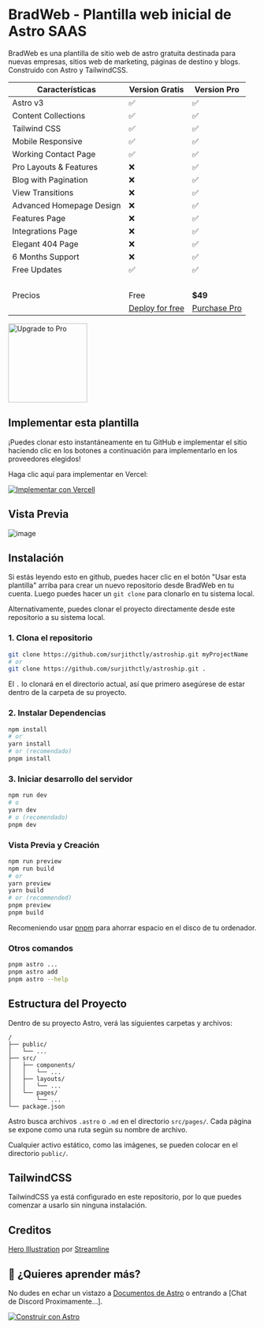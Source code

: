 # BradWeb - Plantilla web inicial de Astro SAAS

BradWeb es una plantilla de sitio web de astro gratuita destinada para nuevas empresas, sitios web de marketing, páginas de destino y blogs. Construido con Astro y TailwindCSS.


<!-- prettier-ignore -->
| Características | Version Gratis | Version Pro |
| --- | ------ | --- |
| Astro v3 | ✅  | ✅ |
| Content Collections | ✅  | ✅ |
| Tailwind CSS   | ✅  | ✅ |
| Mobile Responsive | ✅  | ✅ |
| Working Contact Page | ✅  | ✅ |
| Pro Layouts & Features | ❌  | ✅ |
| Blog with Pagination | ❌ | ✅ |
| View Transitions | ❌ | ✅ |
| Advanced Homepage Design | ❌  | ✅ |
| Features Page | ❌  | ✅ |
| Integrations Page | ❌  | ✅ |
| Elegant 404 Page | ❌  | ✅ |
| 6 Months Support| ❌  | ✅  |
| Free Updates    | ✅  | ✅  |
| &nbsp; | &nbsp;| &nbsp;|
| Precios| Free|**$49**|
| &nbsp; | [Deploy for free](https://vercel.com/new/surjithctly/clone?demo-description=Starter%20template%20for%20startups%2C%20marketing%20websites%20%26%20blogs%20built%20with%20Astro%20and%20TailwindCSS.&demo-image=%2F%2Fimages.ctfassets.net%2Fe5382hct74si%2F5dB0dDqBr1BfvIoNOmffVB%2F784984a8d3fe5e3db123e7c655166046%2Fastroship_-_Tony_Sullivan.jpg&demo-title=Astroship&demo-url=https%3A%2F%2Fastroship.web3templates.com%2F&from=templates&project-name=Astroship&repository-name=astroship&repository-url=https%3A%2F%2Fgithub.com%2Fsurjithctly%2Fastroship&skippable-integrations=1) | [Purchase Pro](https://web3templates.com/templates/astroship-pro-astro-saas-website-template) |

<a href="https://web3templates.com/templates/astroship-pro-astro-saas-website-template">
<img width="160" alt="Upgrade to Pro" src="https://user-images.githubusercontent.com/1884712/199181300-37c2128e-d033-4145-a906-16fa5263a53b.png">
</a>

## Implementar esta plantilla

¡Puedes clonar esto instantáneamente en tu GitHub e implementar el sitio haciendo clic en los botones a continuación para implementarlo en los proveedores elegidos!

Haga clic aquí para implementar en Vercel:

[![Implementar con Vercell](https://vercel.com/button)](https://vercel.com/new/clone?repository-url=https%3A%2F%2Fgithub.com%2Fsurjithctly%2Fastroship&project-name=astroship&repository-name=astroship&demo-title=Astroship%20-%20Astro%20Starter%20Template&demo-description=Astroship%20is%20a%20starter%20template%20for%20startups%2C%20marketing%20websites%20%26%20landing%20pages.%20Built%20with%20Astro%2C%20TailwindCSS&demo-url=https%3A%2F%2Fastroship.web3templates.com%2F&demo-image=https%3A%2F%2Fuser-images.githubusercontent.com%2F1884712%2F200831799-10ef2456-a02e-4068-b580-4b5326f0b33b.png)


## Vista Previa

![image](https://imgur.com/AogE83w)


## Instalación

Si estás leyendo esto en github, puedes hacer clic en el botón "Usar esta plantilla" arriba para crear un nuevo repositorio desde BradWeb en tu cuenta. Luego puedes hacer un `git clone` para clonarlo en tu sistema local.

Alternativamente, puedes clonar el proyecto directamente desde este repositorio a su sistema local.

### 1. Clona el repositorio

```bash
git clone https://github.com/surjithctly/astroship.git myProjectName
# or
git clone https://github.com/surjithctly/astroship.git .
```

El `.` lo clonará en el directorio actual, así que primero asegúrese de estar dentro de la carpeta de su proyecto.

### 2. Instalar Dependencias

```bash
npm install
# or
yarn install
# or (recomendado)
pnpm install
```

### 3. Iniciar desarrollo del servidor

```bash
npm run dev
# o
yarn dev
# o (recomendado)
pnpm dev
```

### Vista Previa y Creación

```bash
npm run preview
npm run build
# or
yarn preview
yarn build
# or (recommended)
pnpm preview
pnpm build
```

Recomeniendo usar [pnpm](https://pnpm.io/) para ahorrar espacio en el disco de tu ordenador.

### Otros comandos

```bash
pnpm astro ...
pnpm astro add
pnpm astro --help
```

## Estructura del Proyecto

Dentro de su proyecto Astro, verá las siguientes carpetas y archivos:

```
/
├── public/
│   └── ...
├── src/
│   ├── components/
│   │   └── ...
│   ├── layouts/
│   │   └── ...
│   └── pages/
│       └── ...
└── package.json
```

Astro busca archivos `.astro` o `.md` en el directorio `src/pages/`. Cada página se expone como una ruta según su nombre de archivo.

Cualquier activo estático, como las imágenes, se pueden colocar en el directorio `public/`.

## TailwindCSS

TailwindCSS ya está configurado en este repositorio, por lo que puedes comenzar a usarlo sin ninguna instalación.

## Creditos

[Hero Illustration](https://www.figma.com/community/file/1108400791662599811) por [Streamline](https://www.streamlinehq.com/)

## 👀 ¿Quieres aprender más?

No dudes en echar un vistazo a [Documentos de Astro](https://docs.astro.build) o entrando a [Chat de Discord Proximamente...].

[![Construir con Astro](https://astro.badg.es/v1/built-with-astro.svg)](https://astro.build)
